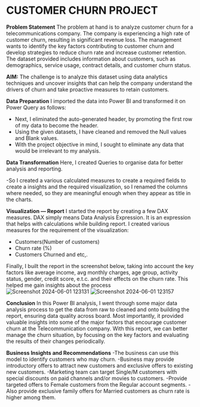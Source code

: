 # CUSTOMER CHURN PROJECT

**Problem Statement**
The problem at hand is to analyze customer churn for a telecommunications company. The company is experiencing a high rate of customer churn, resulting in significant revenue loss. The management wants to identify the key factors contributing to customer churn and develop strategies to reduce churn rate and increase customer retention. The dataset provided includes information about customers, such as demographics, service usage, contract details, and customer churn status.

**AIM:** The challenge is to analyze this dataset using data analytics techniques and uncover insights that can help the company understand the drivers of churn and take proactive measures to retain customers.

**Data Preparation**
 I imported the data into Power BI and transformed it on Power Query as follows:
- Next, I eliminated the auto-generated header, by promoting the first row of my data to become the header.
- Using the given datasets, I have cleaned and removed the Null values and Blank values.
- With the project objective in mind, I sought to eliminate any data that would be irrelevant to my analysis.

**Data Transformation**
 Here, I created Queries to organise data for better analysis and reporting.

-So I created a various calculated measures to create a required fields to create a insights and the required visualization, so I renamed the columns where needed, so they are meaningful enough when they appear as title in the charts.

**Visualization — Report**
I started the report by creating a few DAX measures.
DAX simply means Data Analysis Expression. It is an expression that helps with calculations while building report. I created various measures for the requirement of the visualization:
- Customers(Number of customers)
- Churn rate (%)
- Customers Churned and etc,.

Finally, I built the report in the screenshot below, taking into account the key factors like average income, avg monthly charges, age group, activity status, gender, credit score, e.t.c. and their effects on the churn rate. This helped me gain insights about the process
![Screenshot 2024-06-01 123131](https://github.com/jyothipragase/Final-Project-Churn-Analysis-/assets/164172544/0b0f789c-a8c8-4e16-bea7-26df26702f1c)
![Screenshot 2024-06-01 123157](https://github.com/jyothipragase/Final-Project-Churn-Analysis-/assets/164172544/787881fb-dda4-4f9a-ba8b-c5065debd0aa)

**Conclusion**
In this Power BI analysis, I went through some major data analysis process to get the data from raw to cleaned and onto building the report, ensuring data quality across board. Most importantly, it provided valuable insights into some of the major factors that encourage customer churn at the Telecommunication company.
With this report, we can better manage the churn situation, by focusing on the key factors and evaluating the results of their changes periodically.

**Business Insights and Recommendations**
-The business can use this model to identify customers who may churn.
-Business may provide introductory offers to attract new customers and exclusive offers to existing new customers.
-Marketing team can target Single/M customers with special discounts on paid channels and/or movies to customers.
-Provide targeted offers to Female customers from the Regular account segments.
-Also provide exclusive family offers for Married customers as churn rate is higher among them.
